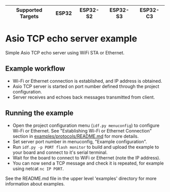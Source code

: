 | Supported Targets | ESP32 | ESP32-S2 | ESP32-S3 | ESP32-C3 |
| ----------------- | ----- | -------- | -------- | -------- |

# Asio TCP echo server example

Simple Asio TCP echo server using WiFi STA or Ethernet.

## Example workflow

- Wi-Fi or Ethernet connection is established, and IP address is obtained.
- Asio TCP server is started on port number defined through the project configuration.
- Server receives and echoes back messages transmitted from client.

## Running the example

- Open the project configuration menu (`idf.py menuconfig`) to configure Wi-Fi or Ethernet. See "Establishing Wi-Fi or Ethernet Connection" section in [examples/protocols/README.md](../../README.md) for more details.
- Set server port number in menuconfig, "Example configuration".
- Run `idf.py -p PORT flash monitor` to build and upload the example to your board and connect to it's serial terminal.
- Wait for the board to connect to WiFi or Ethernet (note the IP address).
- You can now send a TCP message and check it is repeated, for example using netcat `nc IP PORT`.

See the README.md file in the upper level 'examples' directory for more information about examples.
